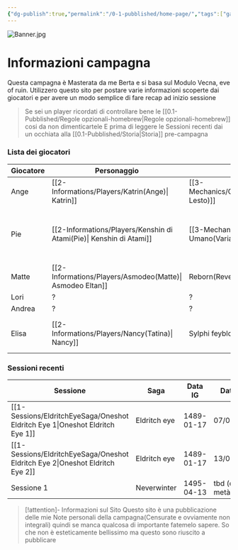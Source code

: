 ```yaml
---
{"dg-publish":true,"permalink":"/0-1-pubblished/home-page/","tags":["gardenEntry"],"noteIcon":""}
---
```


![Banner.jpg](/img/user/Assets/Banner.jpg)

# Informazioni campagna
Questa campagna è Masterata da me Berta e si basa sul Modulo Vecna, eve of ruin.
Utilizzero questo sito per postare varie informazioni scoperte dai giocatori e per avere un modo semplice di fare recap ad inizio sessione

> Se sei un player ricordati di controllare bene le [[0.1-Pubblished/Regole opzionali-homebrew\|Regole opzionali-homebrew]] cosi da non dimenticartele
> E prima di leggere le Sessioni recenti dai un occhiata alla [[0.1-Pubblished/Storia\|Storia]] pre-campagna

### Lista dei giocatori

| Giocatore | Personaggio                                  | Razza                               | Classe                                         | Sotto-Classe                                                                           | Stato                     |
| --------- | -------------------------------------------- | ----------------------------------- | ---------------------------------------------- | -------------------------------------------------------------------------------------- | ------------------------- |
| Ange      | [[2-Informations/Players/Katrin(Ange)\| Katrin]]                    | [[3-Mechanics/CLI/races/halfling\|Halfling(Piede Lesto)]] | [[3-Mechanics/CLI/classes/rogue\| Ladro]]                              | [[3-Mechanics/CLI/classes/rogue-soulknife-tce\| Soulknife]]                                                    | Vivo                      |
| Pie       | [[2-Informations/Players/Kenshin di Atami(Pie)\| Kenshin di Atami]] | [[3-Mechanics/CLI/races/human\| Umano(Variante)]]         | [[3-Mechanics/CLI/classes/fighter\| Guerriero]] - [[3-Mechanics/CLI/classes/paladin\| Paladino]] | [[3-Mechanics/CLI/classes/fighter-battle-master\| Maestro di Battaglia]] - [[3-Mechanics/CLI/classes/paladin-oathbreaker\|Oathbreaker]] | Vivo                      |
| Matte     | [[2-Informations/Players/Asmodeo(Matte)\| Asmodeo Eltan]]           | Reborn(Revenant)                    | [[3-Mechanics/CLI/classes/warlock\| Warlock]]                          | The Undead                                                                             | Vivo                      |
| Lori      | ?                                            | ?                                   | ?                                              | ?                                                                                      | Vivo                      |
| Andrea    | ?                                            | ?                                   | ?                                              | ?                                                                                      | Vivo                      |
| Elisa     | [[2-Informations/Players/Nancy(Tatina)\| Nancy]]                    | Sylphi feyblood                     | [[3-Mechanics/CLI/classes/sorcerer\| Stregone]]                        | Fey Magic                                                                              | Tornata nella seva fatata |


### Sessioni recenti

| Sessione                   | Saga         | Data IG    | Data IRL                |
| -------------------------- | ------------ | ---------- | ----------------------- |
| [[1-Sessions/EldritchEyeSaga/Oneshot Eldritch Eye 1\|Oneshot Eldritch Eye 1]] | Eldritch eye | 1489-01-17 | 07/05/2025              |
| [[1-Sessions/EldritchEyeSaga/Oneshot Eldritch Eye 2\|Oneshot Eldritch Eye 2]] | Eldritch eye | 1489-01-17 | 13/05/2025              |
| Sessione 1                 | Neverwinter  | 1495-04-13 | tbd (circa metà luglio) |
> [!attention]- Informazioni sul Sito
> Questo sito è una pubblicazione delle mie Note personali della campagna(Censurate e ovviamente non integrali) quindi se manca qualcosa di importante fatemelo sapere.
> So che non è esteticamente bellissimo ma questo sono riuscito a pubblicare 